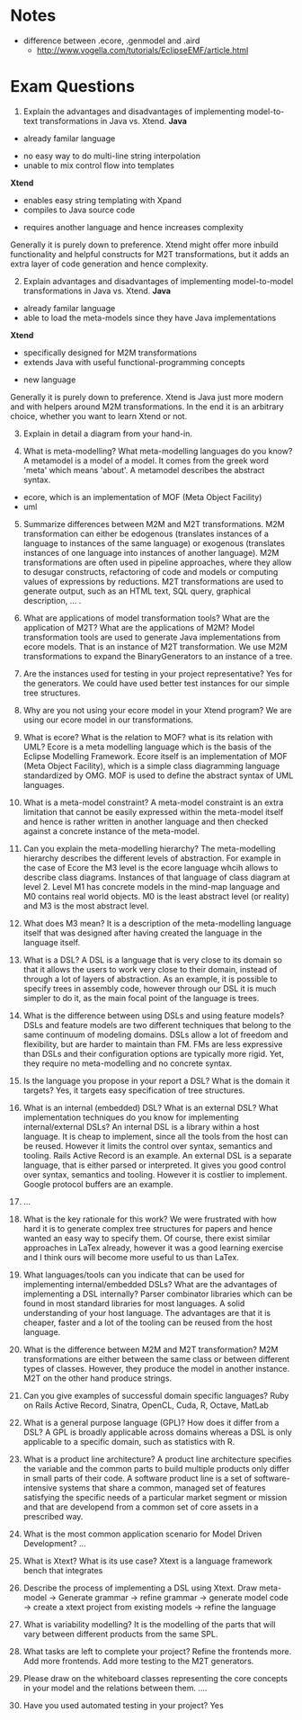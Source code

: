# Notes
- difference between .ecore, .genmodel and .aird
   - http://www.vogella.com/tutorials/EclipseEMF/article.html

# Exam Questions

1. Explain the advantages and disadvantages of implementing model-to-text transformations in Java vs. Xtend.
**Java**
+ already familar language
- no easy way to do multi-line string interpolation
- unable to mix control flow into templates

**Xtend**
+ enables easy string templating with Xpand
+ compiles to Java source code
- requires another language and hence increases complexity

Generally it is purely down to preference. Xtend might offer more inbuild functionality and helpful constructs
for M2T transformations, but it adds an extra layer of code generation and hence complexity.

2. Explain advantages and disadvantages of implementing model-to-model transformations in Java vs. Xtend.
**Java**
+ already familar language
+ able to load the meta-models since they have Java implementations

**Xtend**
+ specifically designed for M2M transformations
+ extends Java with useful functional-programming concepts
- new language

Generally it is purely down to preference. Xtend is Java just more modern and with helpers around M2M transformations.
In the end it is an arbitrary choice, whether you want to learn Xtend or not.

3. Explain in detail a diagram from your hand-in.

4. What is meta-modelling? What meta-modelling languages do you know?
A metamodel is a model of a model. It comes from the greek word 'meta' which means 'about'. 
A metamodel describes the abstract syntax.
- ecore, which is an implementation of MOF (Meta Object Facility)
- uml

5. Summarize differences between M2M and M2T transformations.
M2M transformation can either be edogenous (translates instances of a language to instances of the same language) or exogenous (translates 
instances of one language into instances of another language). M2M transformations are often used in pipeline approaches, where they allow
to desugar constructs, refactoring of code and models or computing values of expressions by reductions. M2T transformations are used
to generate output, such as an HTML text, SQL query, graphical description, ... .

6. What are applications of model transformation tools? What are the application of M2T? What are the applications of M2M?
Model transformation tools are used to generate Java implementations from ecore models. That is an instance of M2T transformation.
We use M2M transformations to expand the BinaryGenerators to an instance of a tree.

7. Are the instances used for testing in your project representative?
Yes for the generators. We could have used better test instances for our simple tree structures.

8. Why are you not using your ecore model in your Xtend program?
We are using our ecore model in our transformations.

9. What is ecore? What is the relation to MOF? what is its relation with UML?
Ecore is a meta modelling language which is the basis of the Eclipse Modelling Framework. Ecore itself is an implementation of MOF
(Meta Object Facility), which is a simple class diagramming language standardized by OMG. MOF is used to define the abstract syntax
of UML languages.

10. What is a meta-model constraint?
A meta-model constraint is an extra limitation that cannot be easily expressed within the meta-model itself and hence
is rather written in another language and then checked against a concrete instance of the meta-model.

11. Can you explain the meta-modelling hierarchy?
The meta-modelling hierarchy describes the different levels of abstraction. For example in the case of Ecore the M3 level
is the ecore language whcih allows to describe class diagrams. Instances of that language of class diagram at level 2. 
Level M1 has concrete models in the mind-map language and M0 contains real world objects. M0 is the least abstract level (or reality)
and M3 is the most abstract level.

12. What does M3 mean?
It is a description of the meta-modelling language itself that was designed after having created the language in the
language itself.

13. What is a DSL?
A DSL is a language that is very close to its domain so that it allows the users to work very close to their domain,
instead of through a lot of layers of abstraction. As an example, it is possible to specify trees in assembly code,
however through our DSL it is much simpler to do it, as the main focal point of the language is trees.

14. What is the difference between using DSLs and using feature models?
DSLs and feature models are two different techniques that belong to the same continuum of modeling domains. DSLs allow a
lot of freedom and flexibility, but are harder to maintain than FM. FMs are less expressive than DSLs and their configuration
options are typically more rigid. Yet, they require no meta-modelling and no concrete syntax.

15. Is the language you propose in your report a DSL? What is the domain it targets?
Yes, it targets easy specification of tree structures.

16. What is an internal (embedded) DSL? What is an external DSL? What implementation techniques do you know for implementing
internal/external DSLs?
An internal DSL is a library within a host language. It is cheap to implement, since all the tools from the host can be reused.
However it limits the control over syntax, semantics and tooling. Rails Active Record is an example.
An external DSL is a separate language, that is either parsed or interpreted. It gives you good control over syntax,
semantics and tooling. However it is costlier to implement. Google protocol buffers are an example.

17. ...

18. What is the key rationale for this work?
We were frustrated with how hard it is to generate complex tree structures for papers and hence wanted an easy way to specify them.
Of course, there exist similar approaches in LaTex already, however it was a good learning exercise and I think ours will become
more useful to us than LaTex.

19. What languages/tools can you indicate that can be used for implementing internal/embedded DSLs? What are the advantages of
implementing a DSL internally?
Parser combinator libraries which can be found in most standard libraries for most languages. A solid understanding of your host
language.
The advantages are that it is cheaper, faster and a lot of the tooling can be reused from the host language.

20. What is the difference between M2M and M2T transformation?
M2M transformations are either between the same class or between different types of classes. However, they produce the model
in another instance. M2T on the other hand produce strings.

21. Can you give examples of successful domain specific languages?
Ruby on Rails Active Record, Sinatra, OpenCL, Cuda, R, Octave, MatLab

22. What is a general purpose language (GPL)? How does it differ from a DSL?
A GPL is broadly applicable across domains whereas a DSL is only applicable to a specific domain,
such as statistics with R.

23. What is a product line architecture?
A product line architecture specifies the variable and the common parts to build multiple products
only differ in small parts of their code.
A software product line is a set of software-intensive systems that share a common, managed set
of features satisfying the specific needs of a particular market segment or mission and that 
are developend from a common set of core assets in a prescribed way.

24. What is the most common application scenario for Model Driven Development?
...

25. What is Xtext? What is its use case?
Xtext is a language framework bench that integrates

26. Describe the process of implementing a DSL using Xtext.
Draw meta-model -> Generate grammar -> refine grammar -> generate model code -> 
create a xtext project from existing models -> refine the language

27. What is variability modelling?
It is the modelling of the parts that will vary between different products from the same SPL.

28. What tasks are left to complete your project?
Refine the frontends more.
Add more frontends.
Add more testing to the M2T generators.

29. Please draw on the whiteboard classes representing the core concepts in your model and 
the relations between them.
....

30. Have you used automated testing in your project?
Yes